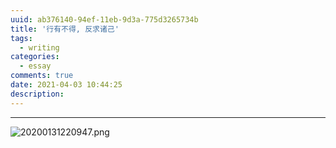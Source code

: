 ```yaml
---
uuid: ab376140-94ef-11eb-9d3a-775d3265734b
title: '行有不得, 反求诸己'
tags:
  - writing
categories:
  - essay
comments: true
date: 2021-04-03 10:44:25
description:
---
```



<!--more-->
<!-- 1. 发布前：删除草稿的 uuid -->
<!-- 2. 发布后：补充tag，category -->


---
![20200131220947.png](/images/leunggeorge.github.io-image-9.png)
